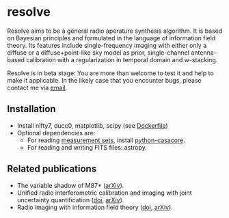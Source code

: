 # resolve

Resolve aims to be a general radio aperature synthesis algorithm.
It is based on Bayesian principles and formulated in the language of information field theory.
Its features include single-frequency imaging with either only a diffuse or a diffuse+point-like sky model as prior, single-channel antenna-based calibration with a regularization in temporal domain and w-stacking.

Resolve is in beta stage: You are more than welcome to test it and help to make it applicable.
In the likely case that you encounter bugs, please contact me via [email](mailto:parras@mpg-garching.mpg.de).

## Installation
- Install nifty7, ducc0, matplotlib, scipy (see [Dockerfile](https://gitlab.mpcdf.mpg.de/ift/resolve/-/blob/master/Dockerfile))
- Optional dependencies are:
    - For reading [measurement sets](https://casa.nrao.edu/Memos/229.html), install [python-casacore](https://github.com/casacore/python-casacore).
    - For reading and writing FITS files: astropy.

## Related publications

- The variable shadow of M87* ([arXiv](https://arxiv.org/abs/2002.05218)).
- Unified radio interferometric calibration and imaging with joint uncertainty quantification ([doi](https://doi.org/10.1051/0004-6361/201935555), [arXiv](https://arxiv.org/abs/1903.11169)).
- Radio imaging with information field theory ([doi](https://doi.org/10.23919/EUSIPCO.2018.8553533), [arXiv](https://arxiv.org/abs/1803.02174v1)).
